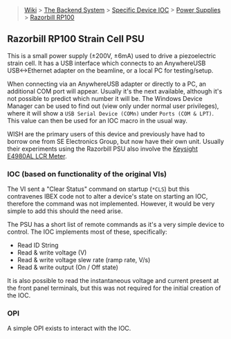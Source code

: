 > [Wiki](Home) > [The Backend System](The-Backend-System) > [Specific Device IOC](Specific-Device-IOC) > [Power Supplies](Power-Supplies) > [Razorbill RP100](Razorbill-RP100-Strain-Cell-PSU)

## Razorbill RP100 Strain Cell PSU

This is a small power supply (±200V, ±6mA) used to drive a piezoelectric strain cell.  It has a USB interface which connects to an AnywhereUSB USB<->Ethernet adapter on the beamline, or a local PC for testing/setup.

When connecting via an AnywhereUSB adapter or directly to a PC, an additional COM port will appear.  Usually it's the next available, although it's not possible to predict which number it will be.  The Windows Device Manager can be used to find out (view only under normal user privileges), where it will show a `USB Serial Device (COMn)` under `Ports (COM & LPT)`.  This value can then be used for an IOC macro in the usual way.

WISH are the primary users of this device and previously have had to borrow one from SE Electronics Group, but now have their own unit.  Usually their experiments using the Razorbill PSU also involve the [Keysight E4980AL LCR Meter](https://github.com/ISISComputingGroup/IBEX/issues/7663).

### IOC (based on functionality of the original VIs)

The VI sent a "Clear Status" command on startup (`*CLS`) but this contravenes IBEX code not to alter a device's state on starting an IOC, therefore the command was not implemented.  However, it would be very simple to add this should the need arise.

The PSU has a short list of remote commands as it's a very simple device to control.  The IOC implements most of these, specifically:
- Read ID String
- Read & write voltage (V)
- Read & write voltage slew rate (ramp rate, V/s)
- Read & write output (On / Off state)

It is also possible to read the instantaneous voltage and current present at the front panel terminals, but this was not required for the initial creation of the IOC.

### OPI

A simple OPI exists to interact with the IOC.
